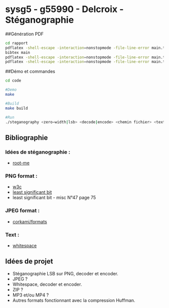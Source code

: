 # sysg5 - g55990 - Delcroix - Stéganographie
##Génération PDF
```bash
cd rapport
pdflatex -shell-escape -interaction=nonstopmode -file-line-error main.tex
bibtex main
pdflatex -shell-escape -interaction=nonstopmode -file-line-error main.tex
pdflatex -shell-escape -interaction=nonstopmode -file-line-error main.tex
```

##Démo et commandes
```bash
cd code

#Demo
make

#Build
make build

#Run
./steganography <zero−width|lsb> <decode|encode> <chemin fichier> <texte optionnel>
```

## Bibliographie
### Idées de stéganographie :
- [root-me](https://www.root-me.org/fr/Challenges/Steganographie/)
### PNG format :
- [w3c](https://www.w3.org/TR/2003/REC-PNG-20031110/)
- [least significant bit](https://repository.root-me.org/St%C3%A9ganographie/EN%20-%20LSB%20Steganography.pdf)
- least significant bit - misc N°47 page 75
### JPEG format :
- [corkami/formats](https://github.com/corkami/formats/blob/master/image/jpeg.md)
### Text :
- [whitespace](https://manpages.ubuntu.com/manpages/bionic/man1/stegsnow.1.html)

## Idées de projet
- Stéganographie LSB sur PNG, decoder et encoder.
- JPEG ?
- Whitespace, decoder et encoder.
- ZIP ?
- MP3 et/ou MP4 ?
- Autres formats fonctionnant avec la compression Huffman.
